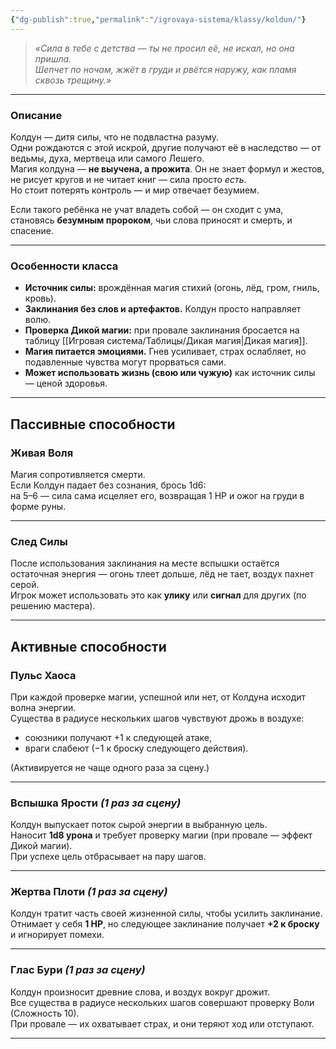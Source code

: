```yaml
---
{"dg-publish":true,"permalink":"/igrovaya-sistema/klassy/koldun/"}
---
```



> _«Сила в тебе с детства — ты не просил её, не искал, но она пришла.  
> Шепчет по ночам, жжёт в груди и рвётся наружу, как пламя сквозь трещину.»_

---

### Описание

Колдун — дитя силы, что не подвластна разуму.  
Одни рождаются с этой искрой, другие получают её в наследство — от ведьмы, духа, мертвеца или самого Лешего.  
Магия колдуна — **не выучена, а прожита**. Он не знает формул и жестов, не рисует кругов и не читает книг — сила просто _есть_.  
Но стоит потерять контроль — и мир отвечает безумием.

Если такого ребёнка не учат владеть собой — он сходит с ума, становясь **безумным пророком**, чьи слова приносят и смерть, и спасение.

---

### Особенности класса

- **Источник силы:** врождённая магия стихий (огонь, лёд, гром, гниль, кровь).
- **Заклинания без слов и артефактов.** Колдун просто направляет волю.
- **Проверка Дикой магии:** при провале заклинания бросается на таблицу [[Игровая система/Таблицы/Дикая магия\|Дикая магия]].
- **Магия питается эмоциями.** Гнев усиливает, страх ослабляет, но подавленные чувства могут прорваться сами.
- **Может использовать жизнь (свою или чужую)** как источник силы — ценой здоровья.

---

## **Пассивные способности**

### **Живая Воля**

Магия сопротивляется смерти.  
Если Колдун падает без сознания, брось 1d6:  
на 5–6 — сила сама исцеляет его, возвращая 1 HP и ожог на груди в форме руны.

---
### **След Силы**

После использования заклинания на месте вспышки остаётся остаточная энергия — огонь тлеет дольше, лёд не тает, воздух пахнет серой.  
Игрок может использовать это как **улику** или **сигнал** для других (по решению мастера).

---

## **Активные способности**

### **Пульс Хаоса**

При каждой проверке магии, успешной или нет, от Колдуна исходит волна энергии.  
Существа в радиусе нескольких шагов чувствуют дрожь в воздухе:

- союзники получают +1 к следующей атаке,
- враги слабеют (−1 к броску следующего действия).

(Активируется не чаще одного раза за сцену.)

---
### **Вспышка Ярости** _(1 раз за сцену)_

Колдун выпускает поток сырой энергии в выбранную цель.  
Наносит **1d8 урона** и требует проверку магии (при провале — эффект Дикой магии).  
При успехе цель отбрасывает на пару шагов.

---

### **Жертва Плоти** _(1 раз за сцену)_

Колдун тратит часть своей жизненной силы, чтобы усилить заклинание.  
Отнимает у себя **1 HP**, но следующее заклинание получает **+2 к броску** и игнорирует помехи.

---

### **Глас Бури** _(1 раз за сцену)_

Колдун произносит древние слова, и воздух вокруг дрожит.  
Все существа в радиусе нескольких шагов совершают проверку Воли (Сложность 10).  
При провале — их охватывает страх, и они теряют ход или отступают.

---
